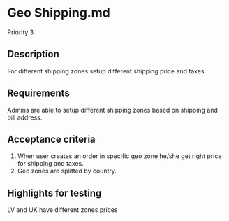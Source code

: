 # Geo Shipping.md
Priority 3
## Description
For different shipping zones setup different shipping price and taxes.

## Requirements

Admins are able to setup different shipping zones based on shipping and bill address.

## Acceptance criteria
1) When user creates an order in specific geo zone he/she get right price for shipping and taxes.
2) Geo zones are splitted by country.

## Highlights for testing
LV and UK have different zones prices
